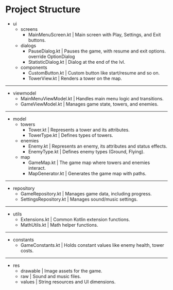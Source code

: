 # Project Structure

- ui
    - screens
        - MainMenuScreen.kt   | Main screen with Play, Settings, and Exit buttons.
    - dialogs
        - PauseDialog.kt      | Pauses the game, with resume and exit options. override OptionDialog
        - StatisticDialog.kt  | Dialog at the end of the lvl.
    - components
        - CustomButton.kt     | Custom button like start/resume and so on.
        - TowerView.kt        | Renders a tower on the map.
--------------------------------------------
- viewmodel
    - MainMenuViewModel.kt  | Handles main menu logic and transitions.
    - GameViewModel.kt      | Manages game state, towers, and enemies.
--------------------------------------------
- model
    - towers
        - Tower.kt            | Represents a tower and its attributes.
        - TowerType.kt        | Defines types of towers.
    - enemies
        - Enemy.kt            | Represents an enemy, its attributes and status effects.
        - EnemyType.kt        | Defines enemy types (Ground, Flying).
    - map
        - GameMap.kt          | The game map where towers and enemies interact.
        - MapGenerator.kt     | Generates the game map with paths.
--------------------------------------------
- repository
    - GameRepository.kt     | Manages game data, including progress.
    - SettingsRepository.kt | Manages sound/music settings.
--------------------------------------------
- utils
    - Extensions.kt         | Common Kotlin extension functions.
    - MathUtils.kt          | Math helper functions.
--------------------------------------------
- constants
    - GameConstants.kt      | Holds constant values like enemy health, tower costs.
--------------------------------------------
- res
    - drawable              | Image assets for the game.
    - raw                   | Sound and music files.
    - values                | String resources and UI dimensions.
